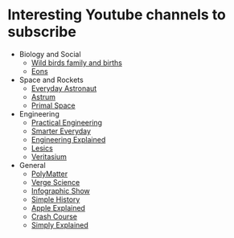 # Interesting Youtube channels to subscribe

* Biology and Social
    * [Wild birds family and births](https://www.youtube.com/c/RobertEFuller)
    * [Eons](https://www.youtube.com/c/eons)
* Space and Rockets
    * [Everyday Astronaut](https://www.youtube.com/c/EverydayAstronaut)
    * [Astrum](https://www.youtube.com/c/astrumspace)
    * [Primal Space](https://www.youtube.com/channel/UClZbmi9JzfnB2CEb0fG8iew/videos)
* Engineering
    * [Practical Engineering](https://www.youtube.com/c/PracticalEngineeringChannel)
    * [Smarter Everyday](https://www.youtube.com/c/smartereveryday)
    * [Engineering Explained](https://www.youtube.com/user/EngineeringExplained)
    * [Lesics](https://www.youtube.com/c/Lesics/videos)
    * [Veritasium](https://www.youtube.com/c/veritasium)
* General
    * [PolyMatter](https://www.youtube.com/c/PolyMatter/videos)
    * [Verge Science](https://www.youtube.com/c/VergeScience)
    * [Infographic Show](https://www.youtube.com/c/TheInfographicsShowOFFICIAL)
    * [Simple History](https://www.youtube.com/c/Simplehistory)
    * [Apple Explained](https://www.youtube.com/c/AppleExplained/videos)
    * [Crash Course](https://www.youtube.com/c/crashcourse)
    * [Simply Explained](https://www.youtube.com/c/Savjee)
